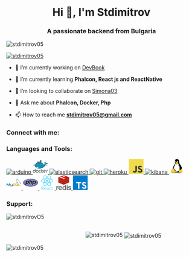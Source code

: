 <h1 align="center">Hi 👋, I'm Stdimitrov</h1>
<h3 align="center">A passionate backend from Bulgaria</h3>

<p align="left"> <img src="https://komarev.com/ghpvc/?username=stdimitrov05&label=Profile%20views&color=0e75b6&style=flat" alt="stdimitrov05" /> </p>

<p align="left"> <a href="https://github.com/ryo-ma/github-profile-trophy"><img src="https://github-profile-trophy.vercel.app/?username=stdimitrov05" alt="stdimitrov05" /></a> </p>

- 🔭 I’m currently working on [DevBook](https://github.com/stdimitrov05/DevBook_backend)

- 🌱 I’m currently learning **Phalcon, React js and ReactNative**

- 👯 I’m looking to collaborate on [Simona03](https://github.com/Simona03/)

- 💬 Ask me about **Phalcon, Docker, Php**

- 📫 How to reach me **stdimitrov05@gmail.com**

<h3 align="left">Connect with me:</h3>
<p align="left">
</p>

<h3 align="left">Languages and Tools:</h3>
<p align="left"> <a href="https://www.arduino.cc/" target="_blank" rel="noreferrer"> <img src="https://cdn.worldvectorlogo.com/logos/arduino-1.svg" alt="arduino" width="40" height="40"/> </a> <a href="https://www.docker.com/" target="_blank" rel="noreferrer"> <img src="https://raw.githubusercontent.com/devicons/devicon/master/icons/docker/docker-original-wordmark.svg" alt="docker" width="40" height="40"/> </a> <a href="https://www.elastic.co" target="_blank" rel="noreferrer"> <img src="https://www.vectorlogo.zone/logos/elastic/elastic-icon.svg" alt="elasticsearch" width="40" height="40"/> </a> <a href="https://git-scm.com/" target="_blank" rel="noreferrer"> <img src="https://www.vectorlogo.zone/logos/git-scm/git-scm-icon.svg" alt="git" width="40" height="40"/> </a> <a href="https://heroku.com" target="_blank" rel="noreferrer"> <img src="https://www.vectorlogo.zone/logos/heroku/heroku-icon.svg" alt="heroku" width="40" height="40"/> </a> <a href="https://developer.mozilla.org/en-US/docs/Web/JavaScript" target="_blank" rel="noreferrer"> <img src="https://raw.githubusercontent.com/devicons/devicon/master/icons/javascript/javascript-original.svg" alt="javascript" width="40" height="40"/> </a> <a href="https://www.elastic.co/kibana" target="_blank" rel="noreferrer"> <img src="https://www.vectorlogo.zone/logos/elasticco_kibana/elasticco_kibana-icon.svg" alt="kibana" width="40" height="40"/> </a> <a href="https://www.linux.org/" target="_blank" rel="noreferrer"> <img src="https://raw.githubusercontent.com/devicons/devicon/master/icons/linux/linux-original.svg" alt="linux" width="40" height="40"/> </a> <a href="https://www.mysql.com/" target="_blank" rel="noreferrer"> <img src="https://raw.githubusercontent.com/devicons/devicon/master/icons/mysql/mysql-original-wordmark.svg" alt="mysql" width="40" height="40"/> </a> <a href="https://www.php.net" target="_blank" rel="noreferrer"> <img src="https://raw.githubusercontent.com/devicons/devicon/master/icons/php/php-original.svg" alt="php" width="40" height="40"/> </a> <a href="https://reactjs.org/" target="_blank" rel="noreferrer"> <img src="https://raw.githubusercontent.com/devicons/devicon/master/icons/react/react-original-wordmark.svg" alt="react" width="40" height="40"/> </a> <a href="https://redis.io" target="_blank" rel="noreferrer"> <img src="https://raw.githubusercontent.com/devicons/devicon/master/icons/redis/redis-original-wordmark.svg" alt="redis" width="40" height="40"/> </a> <a href="https://www.typescriptlang.org/" target="_blank" rel="noreferrer"> <img src="https://raw.githubusercontent.com/devicons/devicon/master/icons/typescript/typescript-original.svg" alt="typescript" width="40" height="40"/> </a> </p>

<h3 align="left">Support:</h3>
<p><a href="https://www.buymeacoffee.com/stdimitrovO5"> <img align="left" src="https://cdn.buymeacoffee.com/buttons/v2/default-yellow.png" height="50" width="210" alt="stdimitrovO5" /></a></p><br><br>

<p><img align="left" src="https://github-readme-stats.vercel.app/api/top-langs?username=stdimitrov05&show_icons=true&locale=en&layout=compact" alt="stdimitrov05" /></p>

<p>&nbsp;<img align="center" src="https://github-readme-stats.vercel.app/api?username=stdimitrov05&show_icons=true&locale=en" alt="stdimitrov05" /></p>

<p><img align="center" src="https://github-readme-streak-stats.herokuapp.com/?user=stdimitrov05&" alt="stdimitrov05" /></p>

